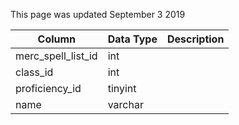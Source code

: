 This page was updated September 3 2019

| Column             | Data Type | Description |
| ------------------ | --------- | ----------- |
| merc_spell_list_id | int       |             |
| class_id           | int       |             |
| proficiency_id     | tinyint   |             |
| name               | varchar   |             |